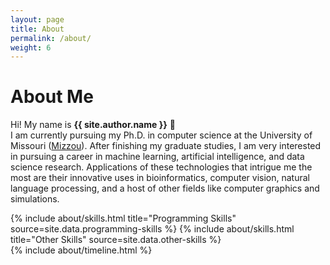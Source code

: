 ```yaml
---
layout: page
title: About
permalink: /about/
weight: 6
---
```


# **About Me**

Hi! My name is **{{ site.author.name }}** :wave:<br>
I am currently pursuing my Ph.D. in computer science at the University of Missouri (<a target='_blank' rel='noopener noreferrer' href='https://missouri.edu/'>Mizzou</a>). After finishing my graduate studies, I am very interested in pursuing a career in machine learning, artificial intelligence, and data science research. Applications of these technologies that intrigue me the most are their innovative uses in bioinformatics, computer vision, natural language processing, and a host of other fields like computer graphics and simulations.

<div class="row">
{% include about/skills.html title="Programming Skills" source=site.data.programming-skills %}
{% include about/skills.html title="Other Skills" source=site.data.other-skills %}
</div>

<div class="row">
{% include about/timeline.html %}
</div>
